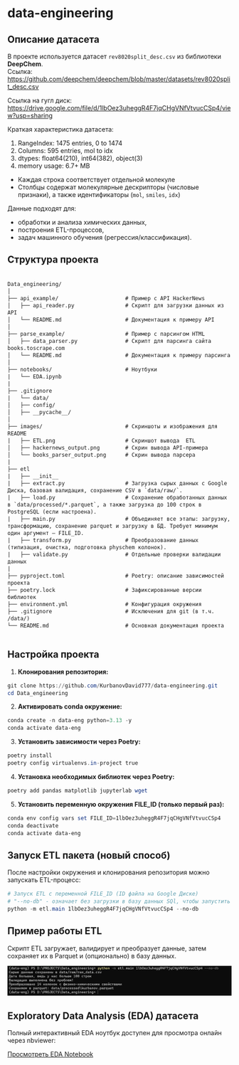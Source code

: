 # data-engineering

## Описание датасета
В проекте используется датасет `rev8020split_desc.csv` из библиотеки **DeepChem**.  
Ссылка: https://github.com/deepchem/deepchem/blob/master/datasets/rev8020split_desc.csv 

Ссылка на гугл диск: https://drive.google.com/file/d/1lbOez3uheggR4F7jqCHgVNfVtvucCSp4/view?usp=sharing

Краткая характеристика датасета:
1) RangeIndex: 1475 entries, 0 to 1474
2) Columns: 595 entries, mol to idx
3) dtypes: float64(210), int64(382), object(3)
4) memory usage: 6.7+ MB

- Каждая строка соответствует отдельной молекуле  
- Столбцы содержат молекулярные дескрипторы (числовые признаки), а также идентификаторы (`mol`, `smiles`, `idx`)  
 
Данные подходят для:
- обработки и анализа химических данных,  
- построения ETL-процессов,  
- задач машинного обучения (регрессия/классификация).  

## Структура проекта
```

Data_engineering/
│
├── api_example/                     # Пример с API HackerNews
│   ├── api_reader.py                # Скрипт для загрузки данных из API
│   └── README.md                    # Документация к примеру API
│
├── parse_example/                   # Пример с парсингом HTML
│   ├── data_parser.py               # Скрипт для парсинга сайта books.toscrape.com
│   └── README.md                    # Документация к примеру парсинга
│
├── notebooks/                       # Ноутбуки
|   └── EDA.ipynb
|
├── .gitignore
|   └── data/ 
│   ├── config/          
│   ├── __pycache__/
│
├── images/                          # Скриншоты и изображения для README
|   ├── ETL.png                      # Скриншот вывода  ETL        
│   ├── hackernews_output.png        # Скрин вывода API-примера
│   └── books_parser_output.png      # Скрин вывода парсера
|
├── etl                             
|   ├── __init__
|   ├── extract.py                   # Загрузка сырых данных с Google Диска, базовая валидация, сохранение CSV в `data/raw/`.
|   ├── load.py                      # Сохранение обработанных данных в `data/processed/*.parquet`, а также загрузка до 100 строк в PostgreSQL (если настроена).
|   ├── main.py                      # Объединяет все этапы: загрузку, трансформацию, сохранение parquet и загрузку в БД. Требует минимум один аргумент — FILE_ID.
|   ├── transform.py                 # Преобразование данных (типизация, очистка, подготовка physchem колонок). 
|   ├── validate.py                  # Отдельные проверки валидации данных                 
|
├── pyproject.toml                   # Poetry: описание зависимостей проекта
├── poetry.lock                      # Зафиксированные версии библиотек
├── environment.yml                  # Конфигурация окружения 
├── .gitignore                       # Исключения для git (в т.ч. /data/)
└── README.md                        # Основная документация проекта


```

## Настройка проекта

1. **Клонирования репозитория:**
```powershell
git clone https://github.com/KurbanovDavid777/data-engineering.git
cd Data_engineering
```

2. **Активировать conda окружение:**
```powershell
conda create -n data-eng python=3.13 -y
conda activate data-eng
```

3. **Установить зависимости через Poetry:**
```powershell 
poetry install
poetry config virtualenvs.in-project true
```

4. **Установка необходимых библиотек через Poetry:**
```powershell 
poetry add pandas matplotlib jupyterlab wget
```

5. **Установить переменную окружения FILE_ID (только первый раз):**
```powershell 
conda env config vars set FILE_ID=1lbOez3uheggR4F7jqCHgVNfVtvucCSp4
conda deactivate
conda activate data-eng
```

## Запуск ETL пакета (новый способ)

После настройки окружения и клонирования репозитория можно запускать ETL-процесс:

```powershell
# Запуск ETL с переменной FILE_ID (ID файла на Google Диске)
# "--no-db" - означает без загрузки в базу данных SQl, чтобы запустить с выгрузкой в бд, нужно убрать "--no-db" из кода
python -m etl.main 1lbOez3uheggR4F7jqCHgVNfVtvucCSp4 --no-db
```

## Пример работы ETL

Скрипт ETL загружает, валидирует и преобразует данные, затем сохраняет их в Parquet и (опционально) в базу данных.

![Пример ETL](images/ETL.png)


## Exploratory Data Analysis (EDA) датасета 

Полный интерактивный EDA ноутбук доступен для просмотра онлайн через nbviewer:

[Просмотреть EDA Notebook](https://nbviewer.org/github/KurbanovDavid777/data-engineering/blob/main/notebooks/EDA.ipynb)
